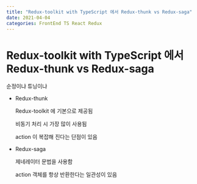 ```yaml
---
title: "Redux-toolkit with TypeScript 에서 Redux-thunk vs Redux-saga"
date: 2021-04-04
categories: FrontEnd TS React Redux
---
```


# Redux-toolkit with TypeScript 에서 Redux-thunk vs Redux-saga

  순정이냐 튜닝이냐
  
- Redux-thunk

  Redux-toolkit 에 기본으로 제공됨
  
  비동기 처리 시 가장 많이 사용됨
  
  action 이 복잡해 진다는 단점이 있음
  
- Redux-saga

  제네레이터 문법을 사용함
  
  action 객체를 항상 반환한다는 일관성이 있음

  
  
  
